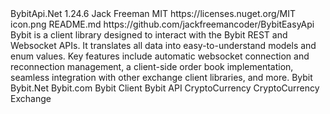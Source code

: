 <?xml version="1.0" encoding="utf-8"?>
<package xmlns="http://schemas.microsoft.com/packaging/2013/05/nuspec.xsd">
  <metadata>
    <id>BybitApi.Net</id>
    <version>1.24.6</version>
    <authors>Jack Freeman</authors>
    <license type="expression">MIT</license>
    <licenseUrl>https://licenses.nuget.org/MIT</licenseUrl>
    <icon>icon.png</icon>
    <readme>README.md</readme>
    <projectUrl>https://github.com/jackfreemancoder/BybitEasyApi</projectUrl>
    <description>Bybit is a client library designed to interact with the Bybit REST and Websocket APIs. It translates all data into easy-to-understand models and enum values. Key features include automatic websocket connection and reconnection management, a client-side order book implementation, seamless integration with other exchange client libraries, and more.</description>
    <tags>Bybit Bybit.Net Bybit.com Bybit Client Bybit API CryptoCurrency CryptoCurrency Exchange</tags>
    <repository type="git" />
    <dependencies>
      <group targetFramework="net8.0">
        <dependency id="CryptoExchange.Net" version="9.1.0" exclude="Build,Analyzers" />
      </group>
      <group targetFramework=".NETStandard2.0">
        <dependency id="CryptoExchange.Net" version="9.1.0" exclude="Build,Analyzers" />
      </group>
      <group targetFramework=".NETStandard2.1">
        <dependency id="CryptoExchange.Net" version="9.1.0" exclude="Build,Analyzers" />
      </group>
    </dependencies>
  </metadata>
</package>
